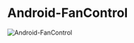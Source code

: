 # Android-FanControl
![Android-FanControl](https://acegif.com/wp-content/uploads/2022/fzk5d/fan-gif-42-cat-with-fan.gif)
